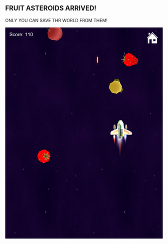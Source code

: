 ## FRUIT ASTEROIDS ARRIVED!

ONLY YOU CAN SAVE THR WORLD FROM THEM!



![Alt text](6-29-2019_7-14-48_AM.png?raw=true "Title")
